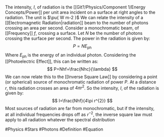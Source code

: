 The intensity, $I$, of radiation is the [[Git?/Physics/Component 1/Energy Concepts/Power]] per unit area incident on a surface at right angles to the radiation. The unit is $\pu{ W m-2 }$
We can relate the intensity of a [[Electromagnetic Radiation|radiation]] beam to the number of photons crossing an area per second. Consider a monochromatic beam, of [[Frequency]] $f$, crossing a surface. Let $N$ be the number of photons crossing the surface per second. The power in the radiation is given by:
$$
P=NE_\text{ph}
$$
Where $E_\text{ph}$ is the energy of an individual photon. Considering the [[Photoelectric Effect]], this can be written as:
$$
P=Nhf=\frac{Nhc}{\lambda}
$$
We can now relate this to the [[Inverse Square Law]] by considering a point (or spherical) source of monochromatic radiation of power $P$. At a distance $r$, this radiation crosses an area of $4\pi r^{2}$. So the intensity, $I$, of the radiation is given by:
$$
I=\frac{Nhf}{4\pi r^{2}}
$$
Most sources of radiation are far from monochromatic, but if the intensity, at all individual frequencies drops off as $r^{-2}$, the inverse square law must apply to all radiation whatever the spectral distribution

#Physics #Stars #Photons #Definition #Equation